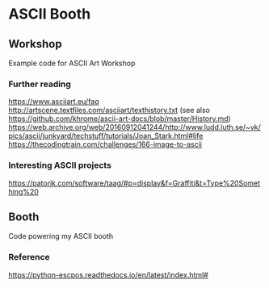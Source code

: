 # ASCII Booth

## Workshop

Example code for ASCII Art Workshop

### Further reading

https://www.asciiart.eu/faq
http://artscene.textfiles.com/asciiart/texthistory.txt (see also https://github.com/khrome/ascii-art-docs/blob/master/History.md)
https://web.archive.org/web/20160912041244/http://www.ludd.luth.se/~vk/pics/ascii/junkyard/techstuff/tutorials/Joan_Stark.html#life
https://thecodingtrain.com/challenges/166-image-to-ascii

### Interesting ASCII projects

https://patorjk.com/software/taag/#p=display&f=Graffiti&t=Type%20Something%20

## Booth

Code powering my ASCII booth

### Reference

https://python-escpos.readthedocs.io/en/latest/index.html#

